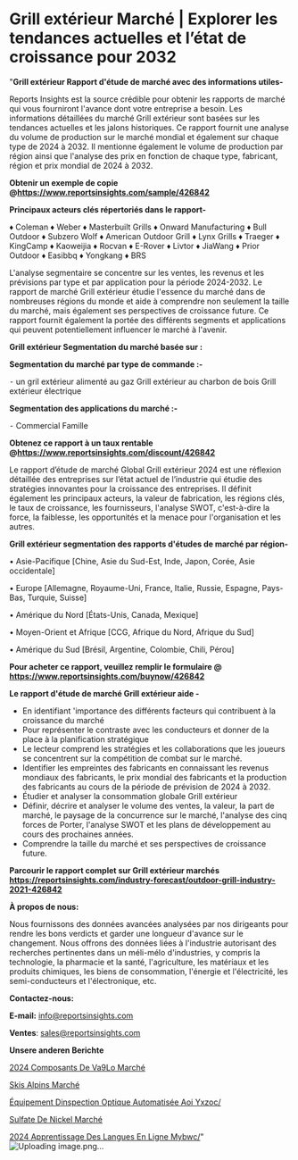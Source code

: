 # Grill extérieur Marché | Explorer les tendances actuelles et l’état de croissance pour 2032

"<strong>Grill extérieur Rapport d'étude de marché avec des informations utiles-</strong>

Reports Insights est la source crédible pour obtenir les rapports de marché qui vous fourniront l'avance dont votre entreprise a besoin. Les informations détaillées du marché Grill extérieur sont basées sur les tendances actuelles et les jalons historiques. Ce rapport fournit une analyse du volume de production sur le marché mondial et également sur chaque type de 2024 à 2032. Il mentionne également le volume de production par région ainsi que l'analyse des prix en fonction de chaque type, fabricant, région et prix mondial de 2024 à 2032.

<strong><b>Obtenir un exemple de copie @</b></strong><a href=https://www.reportsinsights.com/sample/426842><strong><b>https://www.reportsinsights.com/sample/426842</b></strong></a>

<b>Principaux acteurs clés répertoriés dans le rapport-</b>

<b> </b>♦ Coleman
♦ Weber
♦ Masterbuilt Grills
♦ Onward Manufacturing
♦ Bull Outdoor
♦ Subzero Wolf
♦ American Outdoor Grill
♦ Lynx Grills
♦ Traeger
♦ KingCamp
♦ Kaoweijia
♦ Rocvan
♦ E-Rover
♦ Livtor
♦ JiaWang
♦ Prior Outdoor
♦ Easibbq
♦ Yongkang
♦ BRS

L'analyse segmentaire se concentre sur les ventes, les revenus et les prévisions par type et par application pour la période 2024-2032. Le rapport de marché Grill extérieur étudie l'essence du marché dans de nombreuses régions du monde et aide à comprendre non seulement la taille du marché, mais également ses perspectives de croissance future. Ce rapport fournit également la portée des différents segments et applications qui peuvent potentiellement influencer le marché à l'avenir.

<strong>Grill extérieur Segmentation du marché basée sur :</strong>

<strong>Segmentation du marché par type de commande :-</strong>

⁃ un gril extérieur alimenté au gaz
Grill extérieur au charbon de bois
Grill extérieur électrique

<strong>Segmentation des applications du marché :-</strong>

⁃ Commercial
Famille

<strong><b>Obtenez ce rapport à un taux rentable @</b></strong><a href=https://www.reportsinsights.com/discount/426842><strong><b>https://www.reportsinsights.com/discount/426842</b></strong></a>

Le rapport d’étude de marché Global Grill extérieur 2024 est une réflexion détaillée des entreprises sur l’état actuel de l’industrie qui étudie des stratégies innovantes pour la croissance des entreprises. Il définit également les principaux acteurs, la valeur de fabrication, les régions clés, le taux de croissance, les fournisseurs, l'analyse SWOT, c'est-à-dire la force, la faiblesse, les opportunités et la menace pour l'organisation et les autres.

<strong>Grill extérieur segmentation des rapports d'études de marché par région-</strong>

• Asie-Pacifique [Chine, Asie du Sud-Est, Inde, Japon, Corée, Asie occidentale]

• Europe [Allemagne, Royaume-Uni, France, Italie, Russie, Espagne, Pays-Bas, Turquie, Suisse]

• Amérique du Nord [États-Unis, Canada, Mexique]

• Moyen-Orient et Afrique [CCG, Afrique du Nord, Afrique du Sud]

• Amérique du Sud [Brésil, Argentine, Colombie, Chili, Pérou]

<strong>Pour acheter ce rapport, veuillez remplir le formulaire @   <a href=https://www.reportsinsights.com/buynow/426842>https://www.reportsinsights.com/buynow/426842</a></strong>

<strong>Le rapport d'étude de marché Grill extérieur aide -</strong>
<ul>
  <li>En identifiant 'importance des différents facteurs qui contribuent à la croissance du marché</li>
  <li>Pour représenter le contraste avec les conducteurs et donner de la place à la planification stratégique</li>
  <li>Le lecteur comprend les stratégies et les collaborations que les joueurs se concentrent sur la compétition de combat sur le marché.</li>
  <li>Identifier les empreintes des fabricants en connaissant les revenus mondiaux des fabricants, le prix mondial des fabricants et la production des fabricants au cours de la période de prévision de 2024 à 2032.</li>
  <li>Étudier et analyser la consommation globale Grill extérieur</li>
  <li>Définir, décrire et analyser le volume des ventes, la valeur, la part de marché, le paysage de la concurrence sur le marché, l'analyse des cinq forces de Porter, l'analyse SWOT et les plans de développement au cours des prochaines années.</li>
  <li>Comprendre la taille du marché et ses perspectives de croissance future.</li>
</ul>

<strong>Parcourir le rapport complet sur Grill extérieur marchés <a href=https://reportsinsights.com/industry-forecast/outdoor-grill-industry-2021-426842>https://reportsinsights.com/industry-forecast/outdoor-grill-industry-2021-426842</a></strong>

<strong>À propos de nous:</strong>

Nous fournissons des données avancées analysées par nos dirigeants pour rendre les bons verdicts et garder une longueur d'avance sur le changement. Nous offrons des données liées à l'industrie autorisant des recherches pertinentes dans un méli-mélo d'industries, y compris la technologie, la pharmacie et la santé, l'agriculture, les matériaux et les produits chimiques, les biens de consommation, l'énergie et l'électricité, les semi-conducteurs et l'électronique, etc.

<strong>Contactez-nous:</strong>

<strong>E-mail:</strong> <a href=mailto:info@reportsinsights.com>info@reportsinsights.com</a>

<strong>Ventes</strong>: <a href=mailto:sales@reportsinsights.com>sales@reportsinsights.com</a>

<strong>Unsere anderen Berichte</strong>

<a href=https://www.linkedin.com/pulse/2024-composants-de-v%C3%A9lo-march%C3%A9-rapport-sc%C3%A9nario-co1bc/>2024 Composants De Va9Lo Marché</a>

<a href=https://www.linkedin.com/pulse/skis-alpins-march%C3%A9-2024-part-et-croissance-twdoc/>Skis Alpins Marché</a>

<a href=https://www.linkedin.com/pulse/équipement-dinspection-optique-automatisée-aoi-yxzoc/>Équipement Dinspection Optique Automatisée Aoi Yxzoc/</a>

<a href=https://www.linkedin.com/pulse/sulfate-de-nickel-march%C3%A9informations-couvertes-nocjf/>Sulfate De Nickel Marché</a>

<a href=https://www.linkedin.com/pulse/2024-apprentissage-des-langues-en-ligne-mybwc/>2024 Apprentissage Des Langues En Ligne Mybwc/</a>"
![Uploading image.png…]()
